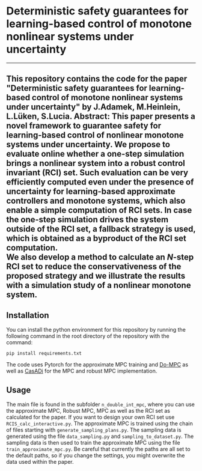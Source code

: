  # Deterministic safety guarantees for learning-based control of monotone nonlinear systems under uncertainty
-----------------
This repository contains the code for the paper "Deterministic safety guarantees for learning-based control of monotone nonlinear systems under uncertainty" by J.Adamek, M.Heinlein, L.Lüken, S.Lucia. 
**Abstract**:
This paper presents a novel framework to guarantee safety for learning-based control of nonlinear monotone systems under uncertainty. We propose to evaluate online whether a one-step simulation brings a nonlinear system into a robust control invariant (RCI) set. Such evaluation can be very efficiently computed even under the presence of uncertainty for learning-based approximate controllers and monotone systems, which also enable a simple computation of RCI sets. In case the one-step simulation drives the system outside of the RCI set, a fallback strategy is used, which is obtained as a byproduct of the RCI set computation.   
We also develop a method to calculate an $N$-step RCI set to reduce the conservativeness of the proposed strategy and we illustrate the results with a simulation study of a nonlinear monotone system.
-----------------
## Installation
You can install the python environment for this repository by running the following command in the root directory of the repository with the command:
``````
pip install requirements.txt
``````
The code uses Pytorch for the approximate MPC training
and [Do-MPC](https://www.do-mpc.com/en/latest/) as well as [CasADi](https://web.casadi.org/) for the MPC and robust MPC implementation.

## Usage
The main file is found in the subfolder ``n_double_int_mpc``, where you can use the approximate MPC, Robust MPC, MPC as well as the
RCI set as calculated for the paper. If you want to design your own RCI set use  ``RCIS_calc_interactive.py``. The approximate MPC is 
trained using the chain of files starting with ``generate_sampling_plans.py``. The sampling data is generated using the file 
``data_sampling.py`` and ``sampling_to_dataset.py``. The sampling data is then used to train the approximate MPC using the file ``train_approximate_mpc.py``.
Be careful that currently the paths are all set to the default paths, so if you change the settings, you might overwrite the data used within the paper.